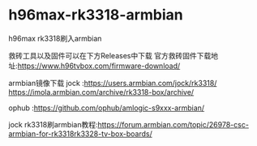 # h96max-rk3318-armbian
h96max rk3318刷入armbian

救砖工具以及固件可以在下方Releases中下载
官方救砖固件下载地址:https://www.h96tvbox.com/firmware-download/


armbian镜像下载
jock :https://users.armbian.com/jock/rk3318/
https://imola.armbian.com/archive/rk3318-box/archive/

ophub :https://github.com/ophub/amlogic-s9xxx-armbian/


jock rk3318刷armbian教程:https://forum.armbian.com/topic/26978-csc-armbian-for-rk3318rk3328-tv-box-boards/
